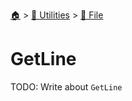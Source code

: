 <!--startTocHeader-->
[🏠](../../README.md) > [🔧 Utilities](../README.md) > [📁 File](README.md)
# GetLine
<!--endTocHeader-->

TODO: Write about `GetLine`

<!--startTocSubTopic-->
<!--endTocSubTopic-->